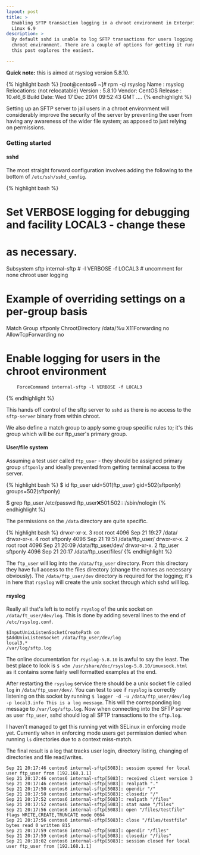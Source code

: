 ```yaml
---
layout: post
title: >
  Enabling SFTP transaction logging in a chroot environment in Enterprise
  Linux 6.9
description: >
  By default sshd is unable to log SFTP transactions for users logging into a
  chroot environment. There are a couple of options for getting it running,
  this post explores the easiest.

---
```


**Quick note:** this is aimed at rsyslog version 5.8.10.

{% highlight bash %}
[root@centos6 ~]# rpm -qi rsyslog
Name        : rsyslog                      Relocations: (not relocatable)
Version     : 5.8.10                            Vendor: CentOS
Release     : 10.el6_6                      Build Date: Wed 17 Dec 2014
09:52:43 GMT
....
{% endhighlight %}

Setting up an SFTP server to jail users in a chroot environment will
considerably improve the security of the server by preventing the user from
having any awareness of the wider file system; as apposed to just relying on
permissions.

### Getting started

#### sshd

The most straight forward configuration involves adding the following to the
bottom of `/etc/ssh/sshd_config`.

{% highlight bash %}
# Set VERBOSE logging for debugging and facility LOCAL3 - change these
# as necessary.
Subsystem       sftp    internal-sftp # -l VERBOSE -f LOCAL3 # uncomment for none chroot user logging

# Example of overriding settings on a per-group basis
Match Group sftponly
        ChrootDirectory /data/%u
        X11Forwarding no
        AllowTcpForwarding no
# Enable logging for users in the chroot environment
        ForceCommand internal-sftp -l VERBOSE -f LOCAL3
{% endhighlight %}

This hands off control of the sftp server to `sshd` as there is no access to
the `sftp-server` binary from within chroot.

We also define a match group to apply some group specific rules to; it's this
group which will be our ftp_user's primary group.

#### User/file system

Assuming a test user called `ftp_user` - they should be assigned primary group
`sftponly` and ideally prevented from getting terminal access to the server.

{% highlight bash %}
$ id ftp_user
uid=501(ftp_user) gid=502(sftponly) groups=502(sftponly)

$ grep ftp_user /etc/passwd
ftp_user:x:501:502:::/sbin/nologin
{% endhighlight %}

The permissions on the `/data` directory are quite specific.

{% highlight bash %}
drwxr-xr-x. 3 root      root        4096 Sep 21 19:27 /data/
drwxr-xr-x. 4 root      sftponly    4096 Sep 21 19:51 /data/ftp_user/
drwxr-xr-x. 2 root      root        4096 Sep 21 20:09 /data/ftp_user/dev/
drwxr-xr-x. 2 ftp_user  sftponly    4096 Sep 21 20:17 /data/ftp_user/files/
{% endhighlight %}

The `ftp_user` will log into the `/data/ftp_user` directory. From this
directory they have full access to the files directory (change the names as
necessary obviously).  The `/data/ftp_user/dev` directory is required for the
logging; it's in here that `rsyslog` will create the unix socket through
which sshd will log.

#### rsyslog

Really all that's left is to notify `rsyslog` of the unix socket on
`/data/ft_user/dev/log`. This is done by adding several lines to the end of
`/etc/rsyslog.conf`.

```
$InputUnixListenSocketCreatePath on
$AddUnixListenSocket /data/ftp_user/dev/log
local3.*                                                /var/log/sftp.log
```

The online documentation for `rsyslog-5.8.10` is awful to say the least. The
best place to look is `$ w3m /usr/share/doc/rsyslog-5.8.10/imuxsock.html` as
it contains some fairly well formatted examples at the end.

After restarting the `rsyslog` service there should be a unix socket file
called `log` in `/data/ftp_user/dev/`. You can test to see if `rsyslog` is
correctly listening on this socket by running `$ logger -d -u
/data/ftp_user/dev/log -p local3.info This is a log message`. This will the
corresponding log message to `/var/log/sftp.log`. Now when connecting into the
SFTP server as user `ftp_user`, sshd should log all SFTP transactions to the
`sftp.log`. 

I haven't managed to get this running yet with SELinux in enforcing mode yet.
Currently when in enforcing mode users get permission denied when running `ls`
directories due to a context miss-match.

The final result is a log that tracks user login, directory listing, changing
of directories and file read/writes.

```
Sep 21 20:17:46 centos6 internal-sftp[5083]: session opened for local user ftp_user from [192.168.1.1]
Sep 21 20:17:46 centos6 internal-sftp[5083]: received client version 3
Sep 21 20:17:46 centos6 internal-sftp[5083]: realpath "."
Sep 21 20:17:50 centos6 internal-sftp[5083]: opendir "/"
Sep 21 20:17:50 centos6 internal-sftp[5083]: closedir "/"
Sep 21 20:17:52 centos6 internal-sftp[5083]: realpath "/files"
Sep 21 20:17:52 centos6 internal-sftp[5083]: stat name "/files"
Sep 21 20:17:56 centos6 internal-sftp[5083]: open "/files/testfile" flags WRITE,CREATE,TRUNCATE mode 0664
Sep 21 20:17:56 centos6 internal-sftp[5083]: close "/files/testfile" bytes read 0 written 815
Sep 21 20:17:59 centos6 internal-sftp[5083]: opendir "/files"
Sep 21 20:17:59 centos6 internal-sftp[5083]: closedir "/files"
Sep 21 20:18:02 centos6 internal-sftp[5083]: session closed for local user ftp_user from [192.168.1.1]
```

